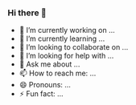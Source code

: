 ### Hi there 👋
- 🔭 I’m currently working on ...
- 🌱 I’m currently learning ...
- 👯 I’m looking to collaborate on ...
- 🤔 I’m looking for help with ...
- 💬 Ask me about ...
- 📫 How to reach me: ...
- 😄 Pronouns: ...
- ⚡ Fun fact: ...

<!--
**kim-young-dong/kim-young-dong** is a ✨ _special_ ✨ repository because its `README.md` (this file) appears on your GitHub profile.

Here are some ideas to get you started:


-->
